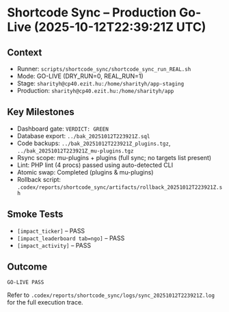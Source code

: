 # Shortcode Sync – Production Go-Live (2025-10-12T22:39:21Z UTC)

## Context
- Runner: `scripts/shortcode_sync/shortcode_sync_run_REAL.sh`
- Mode: GO-LIVE (DRY_RUN=0, REAL_RUN=1)
- Stage: `sharityh@cp40.ezit.hu:/home/sharityh/app-staging`
- Production: `sharityh@cp40.ezit.hu:/home/sharityh/app`

## Key Milestones
- Dashboard gate: `VERDICT: GREEN`
- Database export: `../bak_20251012T223921Z.sql`
- Code backups: `../bak_20251012T223921Z_plugins.tgz`, `../bak_20251012T223921Z_mu-plugins.tgz`
- Rsync scope: mu-plugins + plugins (full sync; no targets list present)
- Lint: PHP lint (4 procs) passed using auto-detected CLI
- Atomic swap: Completed (plugins & mu-plugins)
- Rollback script: `.codex/reports/shortcode_sync/artifacts/rollback_20251012T223921Z.sh`

## Smoke Tests
- `[impact_ticker]` – PASS
- `[impact_leaderboard tab=ngo]` – PASS
- `[impact_activity]` – PASS

## Outcome
`GO-LIVE PASS`

Refer to `.codex/reports/shortcode_sync/logs/sync_20251012T223921Z.log` for the full execution trace.
